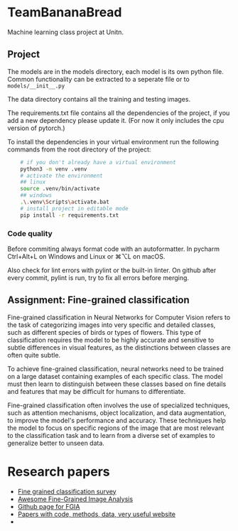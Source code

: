 # TeamBananaBread
Machine learning class project at Unitn.

## Project
The models are in the models directory, each model is its own python file. Common functionality can be extracted to a seperate file or to `models/__init__.py`

The data directory contains all the training and testing images.

The requirements.txt file contains all the dependencies of the project, if you add a new dependency please update it. (For now it only includes the cpu version of pytorch.)

To install the dependencies in your virtual environment run the following commands from the root directory of the project:
```bash
    # if you don't already have a virtual environment
    python3 -m venv .venv
    # activate the environment
    ## linux
    source .venv/bin/activate
    ## windows
    .\.venv\Scripts\activate.bat
    # install project in editable mode
    pip install -r requirements.txt
```

### Code quality
Before commiting always format code with an autoformatter.
In pycharm  Ctrl+Alt+L on Windows and Linux or ⌘⌥L on macOS.

Also check for lint errors with pylint or the built-in linter.
On github after every commit, pylint is run, try to fix all errors before merging.

## Assignment: Fine-grained classification
Fine-grained classification in Neural Networks for Computer Vision
refers to the task of categorizing images into very specific and
detailed classes, such as different species of birds or types of
flowers. This type of classification requires the model to be highly
accurate and sensitive to subtle differences in visual features, as the
distinctions between classes are often quite subtle.

To achieve fine-grained classification, neural
networks need to be trained on a large
dataset containing examples of each specific
class. The model must then learn to
distinguish between these classes based on
fine details and features that may be difficult for
humans to differentiate.

Fine-grained classification often involves the
use of specialized techniques, such as
attention mechanisms, object localization,
and data augmentation, to improve the
model's performance and accuracy. These
techniques help the model to focus on specific
regions of the image that are most relevant to
the classification task and to learn from a
diverse set of examples to generalize better to
unseen data.

# Research papers
- [Fine grained classification survey](https://arxiv.org/pdf/2111.06119)
- [Awesome Fine-Grained Image Analysis](http://www.weixiushen.com/project/Awesome_FGIA/Awesome_FGIA.html)
- [Github page for FGIA](https://github.com/arkel23/AFGIC)
- [Papers with code, methods, data, very useful website](https://paperswithcode.com/task/fine-grained-image-classification)
- 